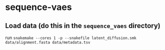 # sequence-vaes

## Load data (do this in the `sequence_vaes` directory)
run `snakemake --cores 1 -p --snakefile latent_diffusion.smk data/alignment.fasta data/metadata.tsv`
